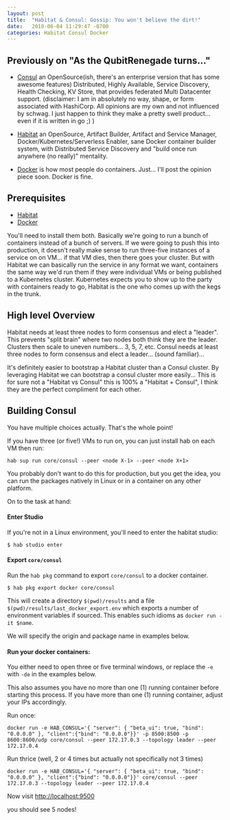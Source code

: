 ```yaml
---
layout: post
title:  "Habitat & Consul: Gossip: You won't believe the dirt!"
date:   2018-06-04 11:29:47 -0700
categories: Habitat Consul Docker
---
```


## Previously on "As the QubitRenegade turns..."

* [Consul](https://www.consul.io) an OpenSource(ish, there's an enterprise version that has some awesome features) Distributed, Highly Available, Service Discovery, Health Checking, KV Store, that provides federated Multi Datacenter support.  (disclaimer: I am in absolutely no way, shape, or form associated with HashiCorp.  All opinions are my own and not influenced by schwag.  I just happen to think they make a pretty swell product... even if it is written in go ;) )

* [Habitat](https://www.habitat.sh/learn/) an OpenSource, Artifact Builder, Artifact and Service Manager, Docker/Kubernetes/Serverless Enabler, sane Docker container builder system, with Distributed Service Discovery and "build once run anywhere (no really)" mentality.

* [Docker](https://www.docker.com/) is how most people do containers. Just... I'll post the opinion piece soon.  Docker is fine.

## Prerequisites

* [Habitat](https://www.habitat.sh/docs/install-habitat/)
* [Docker](https://docs.docker.com/install/)

You'll need to install them both.  Basically we're going to run a bunch of containers instead of a bunch of servers.  If we were going to push this into production, it doesn't really make sense to run three-five instances of a service on on VM... if that VM dies, then there goes your cluster.  But with Habitat we can basically run the service in any format we want, containers the same way we'd run them if they were individual VMs or being published to a Kubernetes cluster.  Kubernetes expects you to show up to the party with containers ready to go, Habitat is the one who comes up with the kegs in the trunk.

## High level Overview

Habitat needs at least three nodes to form consensus and elect a "leader".  This prevents "split brain" where two nodes both think they are the leader.  Clusters then scale to uneven numbers... 3, 5, 7, etc.
Consul needs at least three nodes to form consensus and elect a leader... (sound familiar)...

It's definitely easier to bootstrap a Habitat cluster than a Consul cluster.  By leveraging Habitat we can bootstrap a consul cluster more easily...  This is for sure not a "Habitat vs Consul" this is 100% a "Habitat + Consul", I think they are the perfect compliment for each other.

## Building Consul

You have multiple choices actually.  That's the whole point!

If you have three (or five!) VMs to run on, you can just install hab on each VM then run:

```
hab sup run core/consul --peer <node X-1> --peer <node X+1>
```

You probably don't want to do this for production, but you get the idea, you can run the packages natively in Linux or in a container on any other platform.

On to the task at hand:

#### Enter Studio

If you're not in a Linux environment, you'll need to enter the habitat studio:

```
$ hab studio enter
```

#### Export `core/consul`

Run the `hab pkg` command to export `core/consul` to a docker container.

```
$ hab pkg export docker core/consul
```

This will create a directory `$(pwd)/results` and a file `$(pwd)/results/last_docker_export.env` which exports a number of environment variables if sourced.  This enables such idioms as `docker run -it $name`.

We will specify the origin and package name in examples below.

#### Run your docker containers:

You either need to open three or five terminal windows, or replace the `-e` with `-de` in the examples below.

This also assumes you have no more than one (1) running container before starting this process.  If you have more than one (1) running container, adjust your IPs accordingly.

Run once:

```
docker run -e HAB_CONSUL='{ "server": { "beta_ui": true, "bind": "0.0.0.0" }, "client":{"bind": "0.0.0.0"}}' -p 8500:8500 -p 8600:8600/udp core/consul --peer 172.17.0.3 --topology leader --peer 172.17.0.4
```

Run thrice (well, 2 or 4 times but actually not specifically not 3 times)

```
docker run -e HAB_CONSUL='{ "server": { "beta_ui": true, "bind": "0.0.0.0" }, "client":{"bind": "0.0.0.0"}}' core/consul --peer 172.17.0.3 --topology leader --peer 172.17.0.4
```

Now visit [http://localhost:9500](http://localhost:9500)

you should see 5 nodes!
